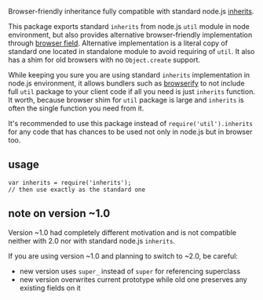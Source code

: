 <p>Browser-friendly inheritance fully compatible with standard node.js
<a href="http://nodejs.org/api/util.html#util_util_inherits_constructor_superconstructor">inherits</a>.</p>

<p>This package exports standard <code>inherits</code> from node.js <code>util</code> module in
node environment, but also provides alternative browser-friendly
implementation through <a href="https://gist.github.com/shtylman/4339901">browser
field</a>. Alternative
implementation is a literal copy of standard one located in standalone
module to avoid requiring of <code>util</code>. It also has a shim for old
browsers with no <code>Object.create</code> support.</p>

<p>While keeping you sure you are using standard <code>inherits</code>
implementation in node.js environment, it allows bundlers such as
<a href="https://github.com/substack/node-browserify">browserify</a> to not
include full <code>util</code> package to your client code if all you need is
just <code>inherits</code> function. It worth, because browser shim for <code>util</code>
package is large and <code>inherits</code> is often the single function you need
from it.</p>

<p>It's recommended to use this package instead of
<code>require('util').inherits</code> for any code that has chances to be used
not only in node.js but in browser too.</p>

<h2 id="usage">usage</h2>

<pre><code class="js">var inherits = require('inherits');
// then use exactly as the standard one
</code></pre>

<h2 id="note-on-version-~1.0">note on version ~1.0</h2>

<p>Version ~1.0 had completely different motivation and is not compatible
neither with 2.0 nor with standard node.js <code>inherits</code>.</p>

<p>If you are using version ~1.0 and planning to switch to ~2.0, be
careful:</p>

<ul>
<li>new version uses <code>super_</code> instead of <code>super</code> for referencing
superclass</li>
<li>new version overwrites current prototype while old one preserves any
existing fields on it</li>
</ul>
